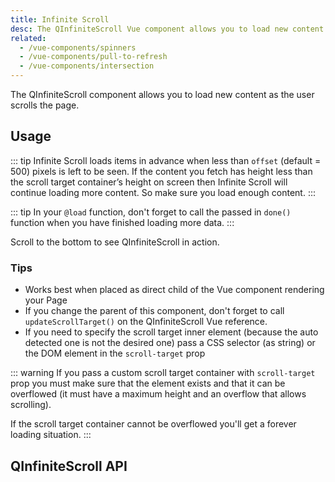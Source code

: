```yaml
---
title: Infinite Scroll
desc: The QInfiniteScroll Vue component allows you to load new content as the user scrolls the page.
related:
  - /vue-components/spinners
  - /vue-components/pull-to-refresh
  - /vue-components/intersection
---
```


The QInfiniteScroll component allows you to load new content as the user scrolls the page.

## Usage

::: tip
Infinite Scroll loads items in advance when less than `offset` (default = 500) pixels is left to be seen. If the content you fetch has height less than the scroll target container’s height on screen then Infinite Scroll will continue loading more content. So make sure you load enough content.
:::

::: tip
In your `@load` function, don't forget to call the passed in `done()` function when you have finished loading more data.
:::

Scroll to the bottom to see QInfiniteScroll in action.

<doc-example title="Basic" file="QInfiniteScroll/Basic" scrollable />

<doc-example title="Custom Scroll Target Container" file="QInfiniteScroll/Container" />

<doc-example title="Reverse (Messenger style)" file="QInfiniteScroll/Reverse" scrollable />

### Tips
* Works best when placed as direct child of the Vue component rendering your Page
* If you change the parent of this component, don't forget to call `updateScrollTarget()` on the QInfiniteScroll Vue reference.
* If you need to specify the scroll target inner element (because the auto detected one is not the desired one) pass a CSS selector (as string) or the DOM element in the `scroll-target` prop

::: warning
If you pass a custom scroll target container with `scroll-target` prop you must make sure that the element exists and that it can be overflowed (it must have a maximum height and an overflow that allows scrolling).

If the scroll target container cannot be overflowed you'll get a forever loading situation.
:::

<doc-example title="Usage in QMenu" file="QInfiniteScroll/Menu" />

## QInfiniteScroll API
<doc-api file="QInfiniteScroll" />
